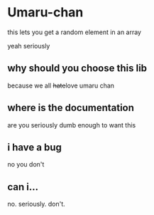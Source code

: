# Umaru-chan

this lets you get a random element in an array

yeah seriously

## why should you choose this lib

because we all ~~hate~~love umaru chan

## where is the documentation

are you seriously dumb enough to want this

## i have a bug

no you don't

## can i...

no.
seriously.
don't.
